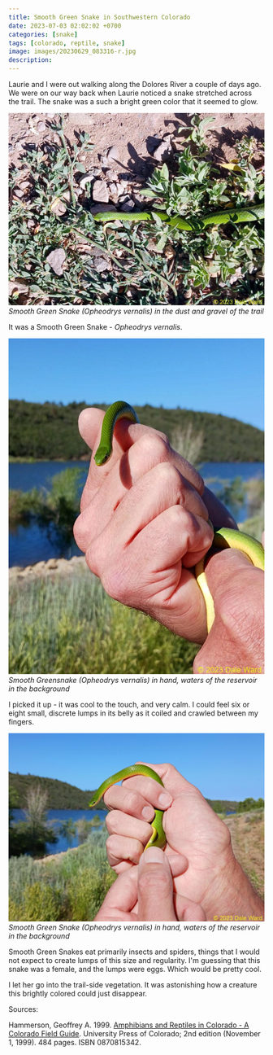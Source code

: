 ```yaml
---
title: Smooth Green Snake in Southwestern Colorado
date: 2023-07-03 02:02:02 +0700
categories: [snake]
tags: [colorado, reptile, snake]
image: images/20230629_083316-r.jpg
description: 
---
```


Laurie and I were out walking along the Dolores River a couple of days ago. We were on our way back when Laurie noticed a snake stretched across the trail. The snake was a such a bright green color that it seemed to glow.

![picture](images/20230629_083145-r.jpg)
*Smooth Green Snake (_Opheodrys vernalis_) in the dust and gravel of the trail*

It was a Smooth Green Snake - _Opheodrys vernalis_.

![picture](images/20230629_083316-r.jpg)
*Smooth Greensnake (_Opheodrys vernalis_) in hand, waters of the reservoir in the background*

I picked it up - it was cool to the touch, and very calm. I could feel six or eight small, discrete lumps in its belly as it coiled and crawled between my fingers.

![picture](images/20230629_083326-r.jpg)
*Smooth Green Snake (_Opheodrys vernalis_) in hand, waters of the reservoir in the background*

Smooth Green Snakes eat primarily insects and spiders, things that I would not expect to create lumps of this size and regularity. I'm guessing that this snake was a female, and the lumps were eggs. Which would be pretty cool.

I let her go into the trail-side vegetation. It was astonishing how a creature this brightly colored could just disappear.

Sources:

Hammerson, Geoffrey A. 1999. [Amphibians and Reptiles in Colorado - A Colorado Field Guide](https://www.amazon.com/Amphibians-Reptiles-Colorado-Geoffrey-Hammerson/dp/0870815342). University Press of Colorado; 2nd edition (November 1, 1999). 484 pages. ISBN 0870815342.

